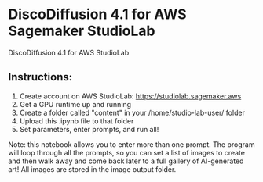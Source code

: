 # DiscoDiffusion 4.1 for AWS Sagemaker StudioLab
DiscoDiffusion 4.1 for AWS StudioLab

## Instructions:
1. Create account on AWS StudioLab: https://studiolab.sagemaker.aws
2. Get a GPU runtime up and running
3. Create a folder called "content" in your /home/studio-lab-user/ folder
4. Upload this .ipynb file to that folder
5. Set parameters, enter prompts, and run all!

Note: this notebook allows you to enter more than one prompt.  The program will loop through all the prompts, so you can set a list of images to create and then walk away and come back later to a full gallery of AI-generated art!  All images are stored in the image output folder.
